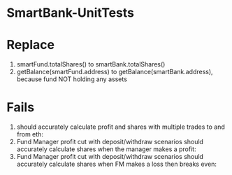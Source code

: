 # SmartBank-UnitTests

# Replace
1) smartFund.totalShares() to smartBank.totalShares()
2) getBalance(smartFund.address) to getBalance(smartBank.address), because fund NOT holding any assets


# Fails
1) should accurately calculate profit and shares with multiple trades to and from eth:
2) Fund Manager profit cut with deposit/withdraw scenarios should accurately calculate shares when the manager makes a profit:
3) Fund Manager profit cut with deposit/withdraw scenarios should accurately calculate shares when FM makes a loss then breaks even:
